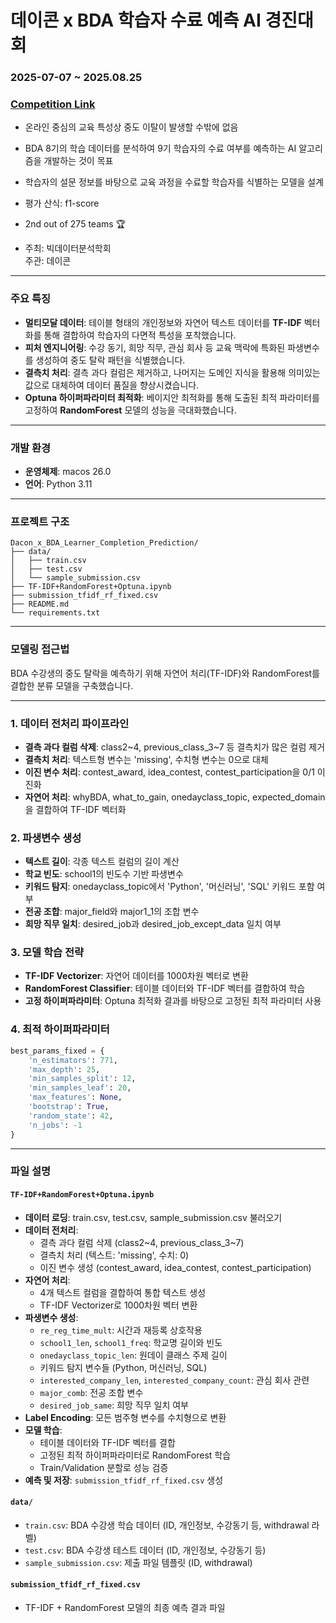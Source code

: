 # 데이콘 x BDA 학습자 수료 예측 AI 경진대회 

### **2025-07-07 ~ 2025.08.25**
### [Competition Link](https://dacon.io/competitions/official/236519/overview/description)
- 온라인 중심의 교육 특성상 중도 이탈이 발생할 수밖에 없음
- BDA 8기의 학습 데이터를 분석하여 9기 학습자의 수료 여부를 예측하는 AI 알고리즘을 개발하는 것이 목표
- 학습자의 설문 정보를 바탕으로 교육 과정을 수료할 학습자를 식별하는 모델을 설계


- 평가 산식: f1-score  

- 2nd out of 275 teams 🏆

- 주최: 빅데이터분석학회  
  주관: 데이콘
---

### **주요 특징**

- **멀티모달 데이터**: 테이블 형태의 개인정보와 자연어 텍스트 데이터를 **TF-IDF** 벡터화를 통해 결합하여 학습자의 다면적 특성을 포착했습니다.
- **피처 엔지니어링**: 수강 동기, 희망 직무, 관심 회사 등 교육 맥락에 특화된 파생변수를 생성하여 중도 탈락 패턴을 식별했습니다.
- **결측치 처리**: 결측 과다 컬럼은 제거하고, 나머지는 도메인 지식을 활용해 의미있는 값으로 대체하여 데이터 품질을 향상시켰습니다.
- **Optuna 하이퍼파라미터 최적화**: 베이지안 최적화를 통해 도출된 최적 파라미터를 고정하여 **RandomForest** 모델의 성능을 극대화했습니다.

---

### **개발 환경**

- **운영체제**: macos 26.0
- **언어**: Python 3.11

---

### **프로젝트 구조**

```
Dacon_x_BDA_Learner_Completion_Prediction/
├── data/               
│   ├── train.csv
│   ├── test.csv
│   └── sample_submission.csv
├── TF-IDF+RandomForest+Optuna.ipynb          
├── submission_tfidf_rf_fixed.csv
├── README.md           
└── requirements.txt    
```

---

### **모델링 접근법**

BDA 수강생의 중도 탈락을 예측하기 위해 자연어 처리(TF-IDF)와 RandomForest를 결합한 분류 모델을 구축했습니다.

***

### 1. 데이터 전처리 파이프라인
- **결측 과다 컬럼 삭제**: class2~4, previous_class_3~7 등 결측치가 많은 컬럼 제거
- **결측치 처리**: 텍스트형 변수는 'missing', 수치형 변수는 0으로 대체
- **이진 변수 처리**: contest_award, idea_contest, contest_participation을 0/1 이진화
- **자연어 처리**: whyBDA, what_to_gain, onedayclass_topic, expected_domain을 결합하여 TF-IDF 벡터화

### 2. 파생변수 생성
- **텍스트 길이**: 각종 텍스트 컬럼의 길이 계산
- **학교 빈도**: school1의 빈도수 기반 파생변수
- **키워드 탐지**: onedayclass_topic에서 'Python', '머신러닝', 'SQL' 키워드 포함 여부
- **전공 조합**: major_field와 major1_1의 조합 변수
- **희망 직무 일치**: desired_job과 desired_job_except_data 일치 여부

### 3. 모델 학습 전략
- **TF-IDF Vectorizer**: 자연어 데이터를 1000차원 벡터로 변환
- **RandomForest Classifier**: 테이블 데이터와 TF-IDF 벡터를 결합하여 학습
- **고정 하이퍼파라미터**: Optuna 최적화 결과를 바탕으로 고정된 최적 파라미터 사용

### 4. 최적 하이퍼파라미터
```python
best_params_fixed = {
    'n_estimators': 771,
    'max_depth': 25,
    'min_samples_split': 12,
    'min_samples_leaf': 20,
    'max_features': None,
    'bootstrap': True,
    'random_state': 42,
    'n_jobs': -1
}
```

---

### **파일 설명**

#### `TF-IDF+RandomForest+Optuna.ipynb`
- **데이터 로딩**: train.csv, test.csv, sample_submission.csv 불러오기
- **데이터 전처리**:
  - 결측 과다 컬럼 삭제 (class2~4, previous_class_3~7)
  - 결측치 처리 (텍스트: 'missing', 수치: 0)
  - 이진 변수 생성 (contest_award, idea_contest, contest_participation)
- **자연어 처리**:
  - 4개 텍스트 컬럼을 결합하여 통합 텍스트 생성
  - TF-IDF Vectorizer로 1000차원 벡터 변환
- **파생변수 생성**:
  - `re_reg_time_mult`: 시간과 재등록 상호작용
  - `school1_len`, `school1_freq`: 학교명 길이와 빈도
  - `onedayclass_topic_len`: 원데이 클래스 주제 길이
  - 키워드 탐지 변수들 (Python, 머신러닝, SQL)
  - `interested_company_len`, `interested_company_count`: 관심 회사 관련
  - `major_comb`: 전공 조합 변수
  - `desired_job_same`: 희망 직무 일치 여부
- **Label Encoding**: 모든 범주형 변수를 수치형으로 변환
- **모델 학습**: 
  - 테이블 데이터와 TF-IDF 벡터를 결합
  - 고정된 최적 하이퍼파라미터로 RandomForest 학습
  - Train/Validation 분할로 성능 검증
- **예측 및 저장**: `submission_tfidf_rf_fixed.csv` 생성

#### `data/`
- `train.csv`: BDA 수강생 학습 데이터 (ID, 개인정보, 수강동기 등, withdrawal 라벨)
- `test.csv`: BDA 수강생 테스트 데이터 (ID, 개인정보, 수강동기 등)
- `sample_submission.csv`: 제출 파일 템플릿 (ID, withdrawal)

#### `submission_tfidf_rf_fixed.csv`
- TF-IDF + RandomForest 모델의 최종 예측 결과 파일



